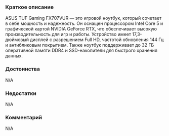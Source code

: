 ### **Краткое описание**
ASUS TUF Gaming FX707VUR — это игровой ноутбук, который сочетает в себе мощность и надежность. Он оснащен процессором Intel Core 5 и графической картой NVIDIA GeForce RTX, что обеспечивает высокую производительность для игр и работы. Устройство имеет 17,3-дюймовый дисплей с разрешением Full HD, частотой обновления 144 Гц и антибликовым покрытием. Также ноутбук поддерживает до 32 ГБ оперативной памяти DDR4 и SSD-накопители для быстрого хранения данных.

### **Достоинства**
N/A

### **Недостатки**
N/A

### **Комментарий**
N/A
